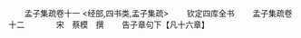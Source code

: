 <!-- { "loadSidebar": true } -->

　　孟子集疏卷十一
<经部,四书类,孟子集疏>
　　钦定四库全书
　　孟子集疏卷十二　　　　宋　蔡模　撰
　　告子章句下【凡十六章】
